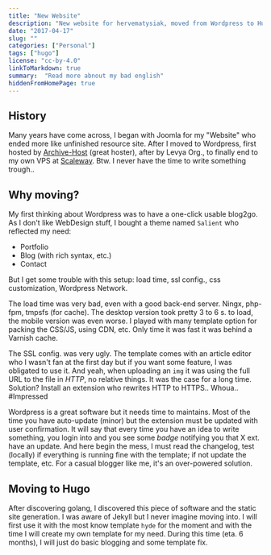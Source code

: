 ```yaml
---
title: "New Website"
description: "New website for hervematysiak, moved from Wordpress to Hugo"
date: "2017-04-17"
slug: ""
categories: ["Personal"]
tags: ["hugo"]
license: "cc-by-4.0"
linkToMarkdown: true
summary:  "Read more abnout my bad english" 
hiddenFromHomePage: true
---
```


## History

Many years have come across, I began with Joomla for my "Website" who ended more like unfinished
resource site. After I moved to Wordpress, first hosted by [Archive-Host](https://www.archive-host.com/) (great hoster), after by Levya Org.,
to finally end to my own VPS at [Scaleway](https://www.scaleway.com/). Btw. I never have the time to write something trough..

## Why moving?
My first thinking about Wordpress was to have a one-click usable blog2go. As I don't like WebDesign stuff, I bought a theme named `Salient` who reflected my need:  

- Portfolio  
- Blog (with rich syntax, etc.)  
- Contact  

But I get some trouble with this setup: load time, ssl config., css customization, Wordpress  Network.

The load time was very bad, even with a good back-end server. Ningx, php-fpm, tmpsfs (for cache).
The desktop version took pretty 3 to 6 s. to load, the mobile version was even worse. I played with many template option
for packing the CSS/JS, using CDN, etc. Only time it was fast it was behind a Varnish cache.

The SSL config. was very ugly. The template comes with an article editor who I wasn't fan at the first day but if you want some feature,
I was obligated to use it. And yeah, when uploading an `img` it was using the full URL to the file in *HTTP*, no relative things. It was the case for a long time. Solution? Install an extension who rewrites HTTP to HTTPS.. Whoua.. <!-- language: lang-none -->#Impressed

Wordpress is a great software but it needs time to maintains. Most of the time you have auto-update (minor) but the extension must be updated with user confirmation. It will say that every time you have an idea to write something, you login into and you see some *badge* notifying you that X ext. have an update. And here begin the mess, I must read the changelog, test (locally) if everything is running fine with the template; if not update the template, etc. For a casual blogger like me, it's an over-powered solution.

## Moving to Hugo
After discovering golang, I discovered this piece of software and the static site generation. I was aware of Jekyll but I never imagine moving into.
I will first use it with the most know template `hyde` for the moment and with the time I will create my own template for my need. During this time (eta. 6 months), I will just do basic blogging and some template fix.
